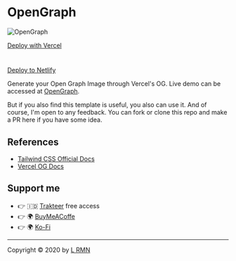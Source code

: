 # OpenGraph

![OpenGraph](https://cdn.discordapp.com/attachments/1091192083852828744/1108817228306059395/Screenshot_2023-05-19_at_01-03-19_L_RMN_OG_Generator.png)

 [Deploy with Vercel](https://vercel.com/) 
#
 [Deploy to Netlify](https://www.netlify.com/)

Generate your Open Graph Image through Vercel's OG. Live demo can be accessed at [OpenGraph](https://og.is-a.fun/).

But if you also find this template is useful, you also can use it. And of course, I'm open to any feedback. You can fork or clone this repo and make a PR here if you have some idea.

## References

- [Tailwind CSS Official Docs](https://tailwindcss.com/)
- [Vercel OG Docs](https://vercel.com/docs/concepts/functions/edge-functions/og-image-generation)

## Support me

- 👉 🇮🇩 [Trakteer](https://trakteer.id/lrmn) free access
- 👉 🌍 [BuyMeACoffe](https://www.buymeacoffee.com/lrmn)
- 👉 🌍 [Ko-Fi](https://ko-fi.com/lrmn7)

---

Copyright © 2020 by [L RMN](https://is-a.fun/)
